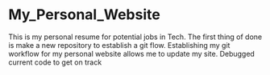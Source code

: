 # My_Personal_Website
This is my personal resume for potential jobs in Tech.
The first thing of done is make a new repository to establish a git flow.
Establishing my git workflow for my personal website allows me to update my site.
 Debugged current code to get on track
